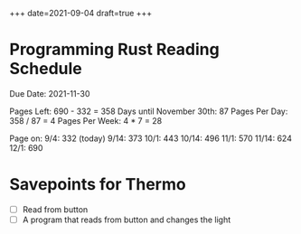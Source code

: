 +++
date=2021-09-04
draft=true
+++

# Programming Rust Reading Schedule

Due Date: 2021-11-30

Pages Left: 690 - 332 = 358
Days until November 30th: 87
Pages Per Day: 358 / 87 = 4
Pages Per Week: 4 * 7 = 28

Page on:
9/4: 332 (today)
9/14: 373
10/1: 443
10/14: 496
11/1: 570
11/14: 624
12/1: 690

# Savepoints for Thermo

- [ ] Read from button
- [ ] A program that reads from button and changes the light